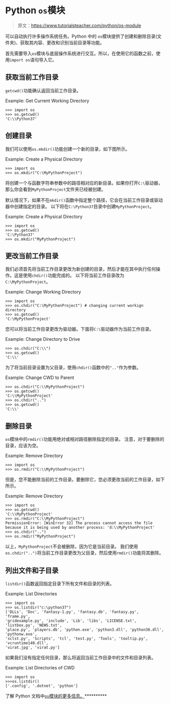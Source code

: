 # Python `os`模块

> 原文：<https://www.tutorialsteacher.com/python/os-module>

可以自动执行许多操作系统任务。Python 中的 `os`模块提供了创建和删除目录(文件夹)、获取其内容、更改和识别当前目录等功能。

首先需要导入`os`模块与底层操作系统进行交互。所以，在使用它的函数之前，使用`import os`语句导入它。

## 获取当前工作目录

`getcwd()`功能确认返回当前工作目录。

Example: Get Current Working Directory 

```
>>> import os
>>> os.getcwd()
'C:\\Python37' 
```

## 创建目录

我们可以使用`os.mkdir()`功能创建一个新的目录，如下图所示。

Example: Create a Physical Directory 

```
>>> import os
>>> os.mkdir("C:\MyPythonProject") 
```

将创建一个与函数字符串参数中的路径相对应的新目录。如果你打开`C:\`驱动器，那么你会看到`MyPythonProject`文件夹已经被创建。

默认情况下，如果不在`mkdir()`函数中指定整个路径，它会在当前工作目录或驱动器中创建指定的目录。 以下将在`C:\Python37`目录中创建`MyPythonProject`。

Example: Create a Physical Directory 

```
>>> import os
>>> os.getcwd()
'C:\Python37'
>>> os.mkdir("MyPythonProject") 
```

## 更改当前工作目录

我们必须首先将当前工作目录更改为新创建的目录，然后才能在其中执行任何操作。这是使用`chdir()`功能完成的。 以下将当前工作目录改为`C:\MyPythonProject`。

Example: Change Working Directory 

```
>>> import os
>>> os.chdir("C:\MyPythonProject") # changing current workign directory
>>> os.getcwd()
'C:\MyPythonProject' 
```

您可以将当前工作目录更改为驱动器。下面将`C:\`驱动器作为当前工作目录。

Example: Change Directory to Drive 

```
>>> os.chdir("C:\\")
>>> os.getcwd()
'C:\\' 
```

为了将当前目录设置为父目录，使用`chdir()`函数中的`".."`作为参数。

Example: Change CWD to Parent 

```
>>> os.chdir("C:\\MyPythonProject")
>>> os.getcwd()
'C:\\MyPythonProject'
>>> os.chdir("..")
>>> os.getcwd()
'C:\\' 
```

## 删除目录

`os`模块中的`rmdir()`功能用绝对或相对路径删除指定的目录。 注意，对于要删除的目录，应该为空。

Example: Remove Directory 

```
>>> import os
>>> os.rmdir("C:\\MyPythonProject") 
```

但是，您不能删除当前的工作目录。要删除它，您必须更改当前的工作目录，如下所示。

Example: Remove Directory 

```
>>> import os
>>> os.getcwd()
'C:\\MyPythonProject'
>>> os.rmdir("C:\\MyPythonProject")
PermissionError: [WinError 32] The process cannot access the file because it is being used by another process: 'd:\\MyPythonProject'
>>> os.chdir("..")
>>> os.rmdir("MyPythonProject") 
```

以上，`MyPythonProject`不会被删除，因为它是当前目录。 我们使用`os.chdir("..")`将当前工作目录更改为父目录，然后使用`rmdir()`功能将其删除。

## 列出文件和子目录

`listdir()`函数返回指定目录下所有文件和目录的列表。

Example: List Directories 

```
>>> import os
>>> os.listdir("c:\python37")
['DLLs', 'Doc', 'fantasy-1.py', 'fantasy.db', 'fantasy.py', 'frame.py', 
'gridexample.py', 'include', 'Lib', 'libs', 'LICENSE.txt', 'listbox.py', 'NEWS.txt',
'place.py', 'players.db', 'python.exe', 'python3.dll', 'python36.dll', 'pythonw.exe', 
'sclst.py', 'Scripts', 'tcl', 'test.py', 'Tools', 'tooltip.py', 'vcruntime140.dll', 
'virat.jpg', 'virat.py'] 
```

如果我们没有指定任何目录，那么将返回当前工作目录中的文件和目录列表。

Example: List Directories of CWD 

```
>>> import os
>>>os.listdir()
['.config', '.dotnet', 'python'] 
```

了解 Python 文档中[`os`模块的更多信息。](https://docs.python.org/3/library/os.html)**********